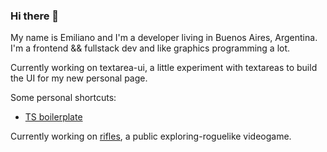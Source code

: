 ### Hi there 👋

My name is Emiliano and I'm a developer living in Buenos Aires, Argentina.
I'm a frontend && fullstack dev and like graphics programming a lot.

Currently working on textarea-ui, a little experiment with textareas to build the UI for my new personal page.

Some personal shortcuts:
- [TS boilerplate](https://github.com/carmon/boiler-ts)

Currently working on [rifles](https://github.com/carmon/rifles), a public exploring-roguelike videogame.

<!--
**carmon/carmon** is a ✨ _special_ ✨ repository because its `README.md` (this file) appears on your GitHub profile.

Here are some ideas to get you started:

- 🔭 I’m currently working on ...
- 🌱 I’m currently learning ...
- 👯 I’m looking to collaborate on ...
- 🤔 I’m looking for help with ...
- 💬 Ask me about ...
- 📫 How to reach me: ...
- 😄 Pronouns: ...
- ⚡ Fun fact: ...
-->
